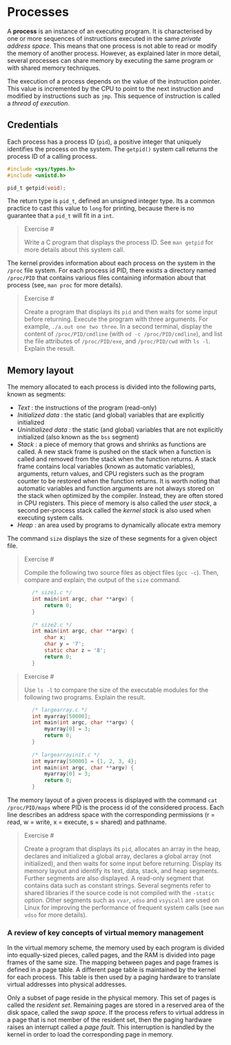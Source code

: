 # Processes
A **process** is an instance of an executing program. It is characterised by one
or more sequences of instructions executed in the same *private address space*.
This means that one process is not able to read or modify the memory of another
process. However, as explained later in more detail, several processes can share
memory by executing the same program or with shared memory techniques.

The execution of a process depends on the value of the instruction pointer. This
value is incremented by the CPU to point to the next instruction and modified by
instructions such as `jmp`. This sequence of instruction is called a
*thread of execution*.

## Credentials

Each process has a process ID (`pid`), a positive integer that uniquely
identifies the process on the system. The `getpid()` system call returns the
process ID of a calling process.

```C
#include <sys/types.h>
#include <unistd.h>

pid_t getpid(void);
```

The return type is `pid_t`, defined an unsigned integer type. Its a common
practice to cast this value to `long` for printing, because there is no guarantee
that a `pid_t` will fit in a `int`.

> Exercise #
>
> Write a C program that displays the process ID. See `man getpid` for more
> details about this system call.

The kernel provides information about each process on the system in the `/proc`
file system. For each process id PID, there exists a directory named `/proc/PID`
that contains various files containing information about that process (see, `man
proc` for more details).

> Exercise #
>
> Create a program that displays its `pid` and then waits for some input before
> returning. Execute the program with three arguments. For example, `./a.out one
> two three`. In a second terminal, display the content of `/proc/PID/cmdline`
> (with `od -c /proc/PID/cmdline`), and list the file attributes of
> `/proc/PID/exe`, and `/proc/PID/cwd` with `ls -l`. Explain the result.

## Memory layout

The memory allocated to each process is divided into the following parts, known
as segments:

* *Text* : the instructions of the program (read-only)
* *Initialized data* : the static (and global) variables that are explicitly
  initialized
* *Uninitialized data* : the static (and global) variables that are not
  explicitly initialized (also known as the `bss` segment)
* *Stack* : a piece of memory that grows and shrinks as functions are called. A
  new stack frame is pushed on the stack when a function is called and removed
  from the stack when the function returns. A stack frame contains local
  variables (known as automatic variables), arguments, return values, and CPU
  registers such as the program counter to be restored when the function
  returns. It is worth noting that automatic variables and function arguments
  are not always stored on the stack when optimized by the compiler.  Instead,
  they are often stored in CPU registers. This piece of memory is also called
  the *user stack*, a second per-process stack called the *kernel stack* is also
  used when executing system calls.
* *Heap* : an area used by programs to dynamically allocate extra memory

The command `size` displays the size of these segments for a given object file.

> Exercise #
>
> Compile the following two source files as object files (`gcc -c`). Then, compare
> and explain, the output of the `size` command.

```C
        /* size1.c */
        int main(int argc, char **argv) {
            return 0;
        }
        
        /* size2.c */
        int main(int argc, char **argv) {
            char x;
            char y = '7';
            static char z = '8'; 
            return 0;
        }
```

> Exercise #
>
> Use `ls -l` to compare the size of the executable modules for the following
> two programs. Explain the result.

```C
        /* largearray.c */
        int myarray[50000];
        int main(int argc, char **argv) {
            myarray[0] = 3;
            return 0;
        }
        
        /* largearrayinit.c */
        int myarray[50000] = {1, 2, 3, 4};
        int main(int argc, char **argv) {
            myarray[0] = 3;
            return 0;
        }
```

The memory layout of a given process is displayed with the command `cat
/proc/PID/maps` where PID is the process id of the considered process. Each line
describes an address space with the corresponding permissions (r = read, w =
write, x = execute, s = shared) and pathname.

> Exercise #
>
> Create a program that displays its `pid`, allocates an array in the heap,
> declares and initialized a global array, declares a global array (not
> initialized), and then waits for some input before returning. Display its
> memory layout and identify its text, data, stack, and heap segments. Further
> segments are also displayed. A read-only segment that contains data such as
> constant strings. Several segments refer to shared libraries if the source
> code is not compiled with the `-static` option. Other segments such as `vvar`,
> `vdso` and `vsyscall` are used on Linux for improving the performance of
> frequent system calls (see `man vdso` for more details).

### A review of key concepts of virtual memory management

In the virtual memory scheme, the memory used by each program is divided into
equally-sized pieces, called pages, and the RAM is divided into page frames of
the same size. The mapping between pages and page frames is defined in a page
table. A different page table is maintained by the kernel for each process. This
table is then used by a paging hardware to translate virtual addresses into
physical addresses. 

Only a subset of page reside in the physical memory. This set of pages is called
the *resident set*. Remaining pages are stored in a reserved area of the disk
space, called the *swap space*.  If the process refers to virtual address in a
page that is not member of the resident set, then the paging hardware raises an
interrupt called a *page fault*. This interruption is handled by the kernel in
order to load the corresponding page in memory.
